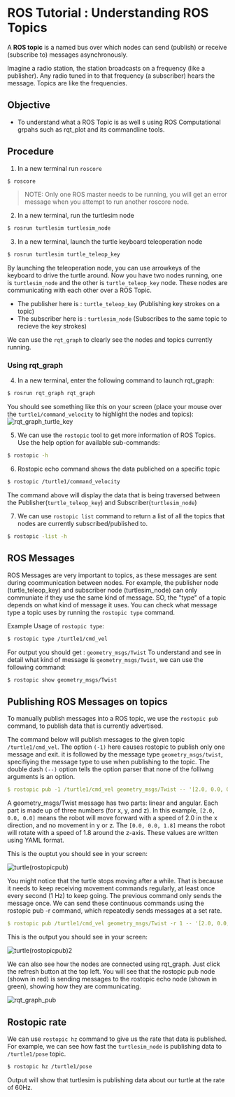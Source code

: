 # ROS Tutorial : Understanding ROS Topics

A **ROS topic** is a named bus over which nodes can send (publish) or receive (subscribe to) messages asynchronously.

Imagine a radio station, the station broadcasts on a frequency (like a publisher). Any radio tuned in to that frequency (a subscriber) hears the message.
Topics are like the frequencies.

## Objective
- To understand what a ROS Topic is as well s using ROS Computational grpahs such as rqt_plot and its commandline tools.

## Procedure

1. In a new terminal run `roscore`
   
```bash
$ roscore
```
> NOTE: Only one ROS master needs to be running, you will get an error message when you attempt to run another roscore node.

2. In a new terminal, run the turtlesim node

```bash
$ rosrun turtlesim turtlesim_node 
```
3. In a new terminal, launch the turtle keyboard teleoperation node 
```bash
$ rosrun turtlesim turtle_teleop_key
```
 By launching the teleoperation node, you can use arrowkeys of the keyboard to drive the turtle around. Now you have two nodes running, one is `turtlesim_node` and the other is `turtle_teleop_key` node. These nodes are communicating with each other over a ROS Topic.

* The publisher here is : `turtle_teleop_key` (Publishing key strokes on a topic)
* The subscriber here is : `turtlesim_node` (Subscribes to the same topic to recieve the key strokes)
  
We can use the `rqt_graph` to clearly see the nodes and topics currently running.

### Using rqt_graph
4. In a new terminal, enter the following command to launch rqt_graph:
```bash
$ rosrun rqt_graph rqt_graph
```
You should see something like this on your screen (place your mouse over the `turtle1/command_velocity` to highlight the nodes and topics):
![rqt_graph_turtle_key](https://github.com/user-attachments/assets/798dc19e-cf1e-4a69-83d1-b80d89f06c5b)

5. We can use the `rostopic` tool to get more information of ROS Topics. Use the help option for available sub-commands:
```bash
$ rostopic -h
```
6. Rostopic echo command shows the data publiched on a specific topic
```bash
$ rostopic /turtle1/command_velocity
```
The command above will display the data that is being traversed between the Publisher(`turtle_teleop_key`) and Subscriber(`turtlesim_node`)

7. We can use `rostopic list` command to return a list of all the topics that nodes are currently subscribed/published to.
   
```bash
$ rostopic -list -h
```
## ROS Messages
ROS Messages are very important to topics, as these messages are sent during coommunication between nodes. For example, the publisher node (turtle_teleop_key) and subscriber node (turtlesim_node) can only communiate if they use the same kind of message. SO, the "type" of a topic depends on what kind of message it uses. You can check what message type a topic uses by running the `rostopic type` command. 

Example Usage of `rostopic type`:
```bash
$ rostopic type /turtle1/cmd_vel
```
For output you should get : `geometry_msgs/Twist`
To understand and see in detail what kind of message is `geometry_msgs/Twist`, we can use the following command:

```bash
$ rostopic show geometry_msgs/Twist
```
## Publishing ROS Messages on topics
To manually publish messages into a ROS topic, we use the `rostopic pub` command, to publish data that is currently advertised.

The command below will publish messages to the given topic `/turtle1/cmd_vel`. The option `(-1)` here causes rostopic to publish only one message and exit. it is followed by the message type `geometry_msgs/twist`, specifiying the message type to use when publishing to the topic. The double dash `(--)` option tells the option parser that none of the folliwng arguments is an option. 

```YAML
$ rostopic pub -1 /turtle1/cmd_vel geometry_msgs/Twist -- '[2.0, 0.0, 0.0]' '[0.0, 0.0, 1.8]'
```
A geometry_msgs/Twist message has two parts: linear and angular. Each part is made up of three numbers (for x, y, and z). In this example, `[2.0, 0.0, 0.0]` means the robot will move forward with a speed of 2.0 in the x direction, and no movement in y or z. The `[0.0, 0.0, 1.8]` means the robot will rotate with a speed of 1.8 around the z-axis. These values are written using YAML format.

This is the ouptut you should see in your screen:

![turtle(rostopicpub)](https://github.com/user-attachments/assets/8edc3ce8-ab37-4e14-b198-11abb420e088)

You might notice that the turtle stops moving after a while. That is because it needs to keep receiving movement commands regularly, at least once every second (1 Hz) to keep going. The previous command only sends the message once. We can send these continuous commands using the rostopic pub -r command, which repeatedly sends messages at a set rate.

```YAML
$ rostopic pub /turtle1/cmd_vel geometry_msgs/Twist -r 1 -- '[2.0, 0.0, 0.0]' '[0.0, 0.0, -1.8]'
```
This is the output you should see in your screen:

![turtle(rostopicpub)2](https://github.com/user-attachments/assets/ed68220e-874a-4dc4-8825-55e4288e4317)

We can also see how the nodes are connected using rqt_graph. Just click the refresh button at the top left. You will see that the rostopic pub node (shown in red) is sending messages to the rostopic echo node (shown in green), showing how they are communicating.

![rqt_graph_pub](https://github.com/user-attachments/assets/23db824e-6f21-4d63-9587-3a1ac6810669)


## Rostopic rate
We can use `rostopic hz` command to give us the rate that data is published. For example, we can see how fast the `turtlesim_node` is publishing data to `/turtle1/pose` topic. 

```bash
$ rostopic hz /turtle1/pose
```
Output will show that turtlesim is publishing data about our turtle at the rate of 60Hz. 
